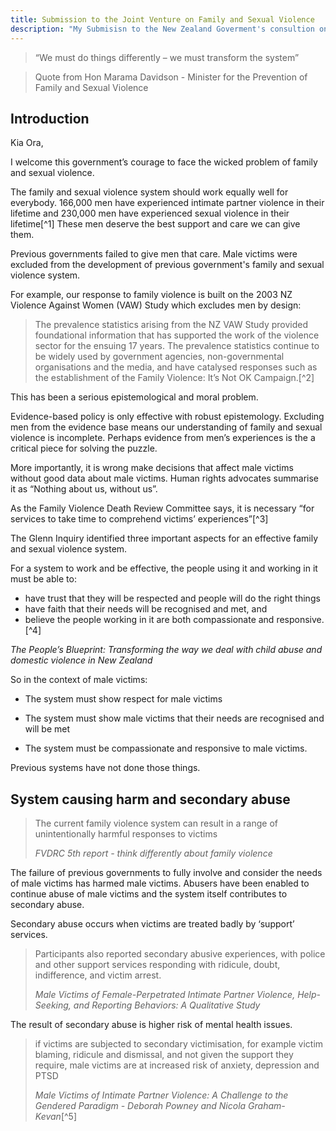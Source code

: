 ```yaml
---
title: Submission to the Joint Venture on Family and Sexual Violence
description: "My Submisisn to the New Zealand Goverment's consultion on Family and Sexual Violence."
---
```





> “We must do things differently – we must transform the system”

> Quote from Hon Marama Davidson - Minister for the Prevention of Family and Sexual Violence

## Introduction
Kia Ora,

I welcome this government’s courage to face the wicked problem of family and sexual violence.

The family and sexual violence system should work equally well for everybody. 166,000 men have experienced intimate partner violence in their lifetime and 230,000 men have experienced sexual violence in their lifetime[^1] These men deserve the best support and care we can give them.

Previous governments failed to give men that care. Male victims were excluded from the development of previous government's family and sexual violence system.

For example, our response to family violence is built on the 2003 NZ Violence Against Women (VAW) Study which excludes men by design:

> The prevalence statistics arising from the NZ VAW Study provided foundational information that has supported the work of the violence sector for the ensuing 17 years. The prevalence statistics continue to be widely used by government agencies, non-governmental organisations and the media, and have catalysed responses such as the establishment of the Family Violence: It’s Not OK Campaign.[^2] 

This has been a serious epistemological and moral problem.

Evidence-based policy is only effective with robust epistemology. Excluding men from the evidence base means our understanding of family and sexual violence is incomplete. Perhaps evidence from men’s experiences is the a critical piece for solving the puzzle.

More importantly, it is wrong make decisions that affect male victims without good data about male victims. Human rights advocates summarise it as “Nothing about us, without us”.

As the Family Violence Death Review Committee says, it is necessary “for services to take time to comprehend victims’ experiences”[^3] 

The Glenn Inquiry identified three important aspects for an effective family and sexual violence system.

For a system to work and be effective, the people using it and working in it must be able to:

* have trust that they will be respected and people will do the right things
* have faith that their needs will be recognised and met, and
* believe the people working in it are both compassionate and responsive.[^4] 

*The People’s Blueprint: Transforming the way we deal with child abuse and domestic violence in New Zealand*

So in the context of male victims:

* The system must show respect for male victims

* The system must show male victims that their needs are recognised and will be met

* The system must be compassionate and responsive to male victims.

Previous systems have not done those things.

## System causing harm and secondary abuse

> The current family violence system can result in a range of unintentionally harmful responses to victims
> 
> *FVDRC 5th report - think differently about family violence*

The failure of previous governments to fully involve and consider the needs of male victims has harmed male victims. Abusers have been enabled to continue abuse of male victims and the system itself contributes to secondary abuse.

Secondary abuse occurs when victims are treated badly by ‘support’ services.

> Participants also reported secondary abusive experiences, with police and other support services responding with ridicule, doubt, indifference, and victim arrest.
>  
> *Male Victims of Female-Perpetrated Intimate Partner Violence, Help-Seeking, and Reporting Behaviors: A Qualitative Study*

The result of secondary abuse is higher risk of mental health issues.

> if victims are subjected to secondary victimisation, for example victim blaming, ridicule and dismissal, and not given the support they require, male victims are at increased risk of anxiety, depression and PTSD
> 
>*Male Victims of Intimate Partner Violence: A Challenge to the Gendered Paradigm - Deborah Powney and Nicola Graham-Kevan*[^5] 

